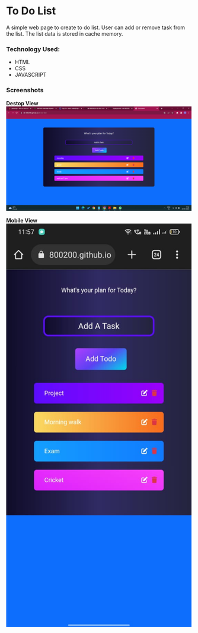 # To Do List
A simple web page to create to do list. User can add or remove task from the list. The list data is stored in cache memory.

### Technology Used:
- HTML
- CSS
- JAVASCRIPT

### Screenshots
**Destop View**<br>
<img src="Destop view.png" style="width:500px;">

**Mobile View**<br>
<img src="Mobile_view.jpeg" style = "width:500px;">
